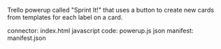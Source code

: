 Trello powerup called "Sprint It!" that uses a button to create new cards from templates for each label on a card.

connector: index.html
javascript code: powerup.js
json manifest: manifest.json
